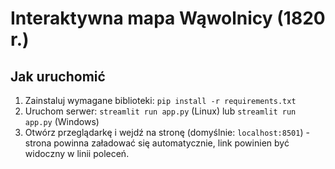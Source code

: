 # Interaktywna mapa Wąwolnicy (1820 r.)

## Jak uruchomić

1. Zainstaluj wymagane biblioteki: `pip install -r requirements.txt`
2. Uruchom serwer: `streamlit run app.py` (Linux) lub `streamlit run app.py` (Windows)
3. Otwórz przeglądarkę i wejdź na stronę (domyślnie: `localhost:8501`) - strona powinna załadować się automatycznie, link powinien być widoczny w linii poleceń.
